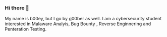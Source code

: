 ### Hi there 👋
My name is b00ey, but I go by g00ber as well.
I am a cybersecurity student interested in Malaware Analyis, Bug Bounty , Reverse Enginnering and Penteration Testing.


<!--
**moomochi/moomochi** is a ✨ _special_ ✨ repository because its `README.md` (this file) appears on your GitHub profile.

Here are some ideas to get you started:

- 🔭 I’m currently working on ...
- 🌱 I’m currently learning ...
- 👯 I’m looking to collaborate on ...
- 🤔 I’m looking for help with ...
- 💬 Ask me about ...
- 📫 How to reach me: ...
- 😄 Pronouns: ...
- ⚡ Fun fact: ...
-->
